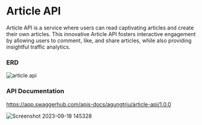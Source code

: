 # Article API
Article API is a service where users can read captivating articles and create their own articles. This innovative Article API fosters interactive engagement by allowing users to comment, like, and share articles, while also providing insightful traffic analytics.


### ERD
![article api](https://github.com/agungtriu/article-api/assets/28708755/b5e4eba4-ebc3-4546-a507-ef24d76ad619)


### API Documentation
https://app.swaggerhub.com/apis-docs/agungtriu/article-api/1.0.0

![Screenshot 2023-09-18 145328](https://github.com/agungtriu/article-api/assets/28708755/03bfcfed-56d8-44b0-a560-cbcad124fe91)



